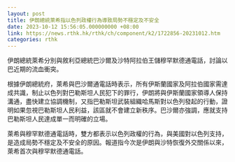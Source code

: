 ```yaml
---
layout: post
title: 伊朗總統萊希指以色列政權行為導致局勢不穩定及不安全
date: 2023-10-12 15:56:05.000000000 +08:00
link: https://news.rthk.hk/rthk/ch/component/k2/1722856-20231012.htm
categories: rthk
---
```


伊朗總統萊希分別與敘利亞總統巴沙爾及沙特阿拉伯王儲穆罕默德通電話，討論以巴近期的流血衝突。

根據伊朗總統府，萊希與巴沙爾通電話時表示，所有伊斯蘭國家及阿拉伯國家需達成共識，制止以色列對巴勒斯坦人民犯下的罪行，伊朗將與伊斯蘭國家領導人保持溝通，盡快建立協調機制，又指巴勒斯坦武裝組織哈馬斯對以色列發起的行動，證明如果忽視巴勒斯坦人民利益，該區就不會建立新秩序。巴沙爾亦強調，應就支持巴勒斯坦人民達成單一而明確的立場。

萊希與穆罕默德通電話時，雙方都表示以色列政權的行為，與美國對以色列支持，是造成局勢不穩定及不安全的原因。報道指今次是伊朗與沙特恢復外交關係以來，萊希首次與穆罕默德通電話。
